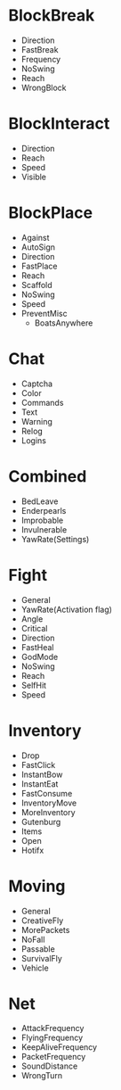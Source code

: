 # BlockBreak
* Direction
* FastBreak
* Frequency
* NoSwing
* Reach
* WrongBlock

# BlockInteract
* Direction
* Reach
* Speed
* Visible

# BlockPlace
* Against
* AutoSign
* Direction
* FastPlace
* Reach
* Scaffold
* NoSwing
* Speed
* PreventMisc
   * BoatsAnywhere

# Chat
* Captcha
* Color
* Commands
* Text
* Warning
* Relog
* Logins

# Combined
* BedLeave
* Enderpearls
* Improbable
* Invulnerable
* YawRate(Settings)

# Fight
* General
* YawRate(Activation flag)
* Angle
* Critical
* Direction
* FastHeal
* GodMode
* NoSwing
* Reach
* SelfHit
* Speed

# Inventory
* Drop
* FastClick
* InstantBow
* InstantEat
* FastConsume
* InventoryMove
* MoreInventory
* Gutenburg
* Items
* Open
* Hotifx

# Moving
* General
* CreativeFly
* MorePackets
* NoFall
* Passable
* SurvivalFly
* Vehicle

# Net
* AttackFrequency
* FlyingFrequency
* KeepAliveFrequency
* PacketFrequency
* SoundDistance
* WrongTurn

